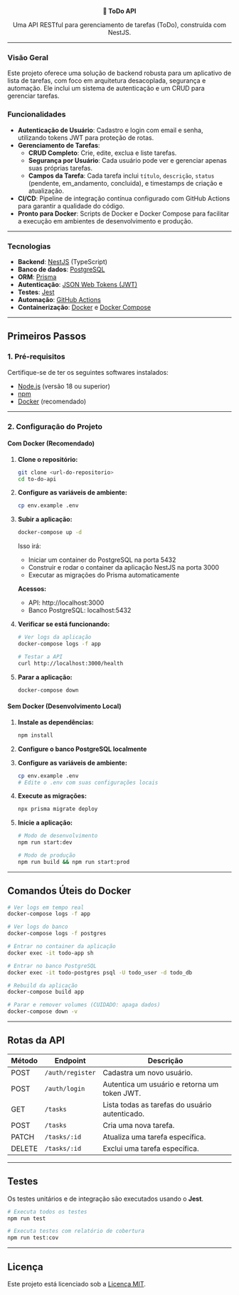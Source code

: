 <p align="center">
  <strong>🚀 ToDo API</strong>
</p>

<p align="center">
  Uma API RESTful para gerenciamento de tarefas (ToDo), construída com NestJS.
</p>

---

### Visão Geral

Este projeto oferece uma solução de backend robusta para um aplicativo de lista de tarefas, com foco em arquitetura desacoplada, segurança e automação. Ele inclui um sistema de autenticação e um CRUD para gerenciar tarefas.

### Funcionalidades

- **Autenticação de Usuário**: Cadastro e login com email e senha, utilizando tokens JWT para proteção de rotas.
- **Gerenciamento de Tarefas**:
  - **CRUD Completo**: Crie, edite, exclua e liste tarefas.
  - **Segurança por Usuário**: Cada usuário pode ver e gerenciar apenas suas próprias tarefas.
  - **Campos da Tarefa**: Cada tarefa inclui `título`, `descrição`, `status` (pendente, em_andamento, concluida), e timestamps de criação e atualização.
- **CI/CD**: Pipeline de integração contínua configurado com GitHub Actions para garantir a qualidade do código.
- **Pronto para Docker**: Scripts de Docker e Docker Compose para facilitar a execução em ambientes de desenvolvimento e produção.

---

### Tecnologias

- **Backend**: [NestJS](https://nestjs.com/) (TypeScript)
- **Banco de dados**: [PostgreSQL](https://www.postgresql.org/)
- **ORM**: [Prisma](https://www.prisma.io/)
- **Autenticação**: [JSON Web Tokens (JWT)](https://jwt.io/)
- **Testes**: [Jest](https://jestjs.io/)
- **Automação**: [GitHub Actions](https://github.com/features/actions)
- **Containerização**: [Docker](https://www.docker.com/) e [Docker Compose](https://docs.docker.com/compose/)

---

## Primeiros Passos

### 1. Pré-requisitos

Certifique-se de ter os seguintes softwares instalados:

- [Node.js](https://nodejs.org/) (versão 18 ou superior)
- [npm](https://docs.npmjs.com/downloading-and-installing-node-js-and-npm)
- [Docker](https://docs.docker.com/get-docker/) (recomendado)

---

### 2. Configuração do Projeto

#### Com Docker (Recomendado)

1. **Clone o repositório:**

   ```bash
   git clone <url-do-repositorio>
   cd to-do-api
   ```

2. **Configure as variáveis de ambiente:**

   ```bash
   cp env.example .env
   ```

3. **Subir a aplicação:**

   ```bash
   docker-compose up -d
   ```

   Isso irá:
   - Iniciar um container do PostgreSQL na porta 5432
   - Construir e rodar o container da aplicação NestJS na porta 3000
   - Executar as migrações do Prisma automaticamente

   **Acessos:**
   - API: http://localhost:3000
   - Banco PostgreSQL: localhost:5432

4. **Verificar se está funcionando:**

   ```bash
   # Ver logs da aplicação
   docker-compose logs -f app

   # Testar a API
   curl http://localhost:3000/health
   ```

5. **Parar a aplicação:**
   ```bash
   docker-compose down
   ```

#### Sem Docker (Desenvolvimento Local)

1. **Instale as dependências:**

   ```bash
   npm install
   ```

2. **Configure o banco PostgreSQL localmente**

3. **Configure as variáveis de ambiente:**

   ```bash
   cp env.example .env
   # Edite o .env com suas configurações locais
   ```

4. **Execute as migrações:**

   ```bash
   npx prisma migrate deploy
   ```

5. **Inicie a aplicação:**

   ```bash
   # Modo de desenvolvimento
   npm run start:dev

   # Modo de produção
   npm run build && npm run start:prod
   ```

---

## Comandos Úteis do Docker

```bash
# Ver logs em tempo real
docker-compose logs -f app

# Ver logs do banco
docker-compose logs -f postgres

# Entrar no container da aplicação
docker exec -it todo-app sh

# Entrar no banco PostgreSQL
docker exec -it todo-postgres psql -U todo_user -d todo_db

# Rebuild da aplicação
docker-compose build app

# Parar e remover volumes (CUIDADO: apaga dados)
docker-compose down -v
```

---

## Rotas da API

| Método | Endpoint         | Descrição                                      |
| ------ | ---------------- | ---------------------------------------------- |
| POST   | `/auth/register` | Cadastra um novo usuário.                      |
| POST   | `/auth/login`    | Autentica um usuário e retorna um token JWT.   |
| GET    | `/tasks`         | Lista todas as tarefas do usuário autenticado. |
| POST   | `/tasks`         | Cria uma nova tarefa.                          |
| PATCH  | `/tasks/:id`     | Atualiza uma tarefa específica.                |
| DELETE | `/tasks/:id`     | Exclui uma tarefa específica.                  |

---

## Testes

Os testes unitários e de integração são executados usando o **Jest**.

```bash
# Executa todos os testes
npm run test

# Executa testes com relatório de cobertura
npm run test:cov
```

---

## Licença

Este projeto está licenciado sob a [Licença MIT](LICENSE).
